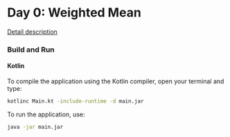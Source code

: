 # Day 0: Weighted Mean

[Detail description](https://www.hackerrank.com/challenges/s10-weighted-mean/problem)

### Build and Run

#### Kotlin

To compile the application using the Kotlin compiler, open your terminal and type:
```bash
kotlinc Main.kt -include-runtime -d main.jar
```

To run the application, use:
```bash
java -jar main.jar
```
